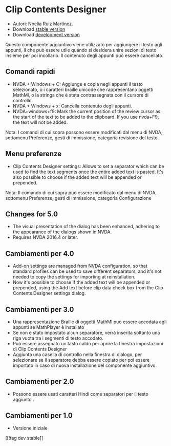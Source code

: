 # Clip Contents Designer #

*	Autori: Noelia Ruiz Martínez.
*	Download [stable version][1]
*	Download [development version][2]

Questo componente aggiuntivo viene utilizzato per aggiungere il testo agli
appunti, il che può essere utile quando si desidera unire sezioni di testo
insieme per poi incollarlo. Il contenuto degli appunti può essere
cancellato.

## Comandi rapidi ##
*	NVDA + Windows + C: Aggiunge e copia negli appunti il testo selezionato, o
  i caratteri braille unicode che rappresentano oggetti MathMl, o la stringa
  che è stata contrassegnata con il cursore di controllo.
*	NVDA + Windows + x: Cancella contenuto degli appunti.
*	NVDA+windows+f9: Mark the current position of the review cursor as the start of the text to be added to the clipboard.
    If you use nvda+F9, the text will not be added.

Nota: I comandi di cui sopra possono essere modificati dal menu di NVDA,
sottomenu Preferenze, gesti di immissione, categoria revisione del testo.

## Menu preferenze ##
*	Clip Contents Designer settings: Allows to set a separator which can be used to find the text segments once the entire added text is pasted.
It's also possible to choose if the added text will be appended or prepended.

Nota: Il comando di cui sopra può essere modificato dal menu di NVDA,
sottomenu Preferenze, gesti di immissione, categoria Configurazione

## Changes for 5.0 ##

*	The visual presentation of the dialog has been enhanced, adhering to the
  appearance of the dialogs shown in NVDA.
*	Requires NVDA 2016.4 or later.

## Cambiamenti per 4.0 ##
*	Add-on settings are managed from NVDA configuration, so that standard
  profiles can be used to save different separators, and it's not needed to
  copy the settings for importing at reinstallation.
*	Now it's possible to choose if the added text will be appended or
  prepended, using the Add text before clip data check box from the Clip
  Contents Designer settings dialog.

## Cambiamenti per 3.0 ##
*	Una rappresentazione Braille di oggetti MathMl può essere accodata agli
  appunti se MathPlayer è installato
*	Se non è stato impostato alcun separatore, verrà inserita soltanto una
  riga vuota tra i segmenti di testo accodato.
*	Può essere assegnato un tasto caldo per aprire la finestra impostazioni di
  Clip Contents Designer 
*	Aggiunta una casella di controllo nella finestra di dialogo, per
  selezionare se il separatore debba essere copiato per poi essere importato
  in caso di nuova installazione del componente aggiuntivo.

## Cambiamenti per 2.0 ##
*	Possono essere usati caratteri Hindi come separatori per il testo aggiunto
  .

## Cambiamenti per 1.0 ##
*	Versione iniziale

[[!tag dev stable]]

[1]: http://addons.nvda-project.org/files/get.php?file=ccd

[2]: http://addons.nvda-project.org/files/get.php?file=ccd-dev

